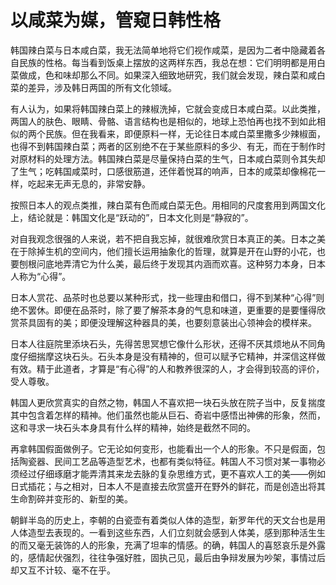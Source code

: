 # 以咸菜为媒，管窥日韩性格

韩国辣白菜与日本咸白菜，我无法简单地将它们视作咸菜，是因为二者中隐藏着各自民族的性格。每当看到饭桌上摆放的这两样东西，我总在想：它们明明都是用白菜做成，色和味却那么不同。如果深入细致地研究，我们就会发现，辣白菜和咸白菜的差异，涉及韩日两国的所有文化领域。 

有人认为，如果将韩国辣白菜上的辣椒洗掉，它就会变成日本咸白菜。以此类推，两国人的肤色、眼睛、骨骼、语言结构也是相似的，地球上恐怕再也找不到如此相似的两个民族。但在我看来，即便原料一样，无论往日本咸白菜里撒多少辣椒面，也得不到韩国辣白菜；两者的区别绝不在于某些原料的多少、有无，而在于制作时对原材料的处理方法。韩国辣白菜是尽量保持白菜的生气，日本咸白菜则令其失却了生气；吃韩国咸菜时，口感很筋道，还伴着悦耳的响声，日本的咸菜却像棉花一样，吃起来无声无息的，非常安静。 

按照日本人的观点类推，辣白菜有色而咸白菜无色。用相同的尺度套用到两国文化上，结论就是：韩国文化是“跃动的”，日本文化则是“静寂的”。 

对自我观念很强的人来说，若不把自我忘掉，就很难欣赏日本真正的美。日本之美在于除掉生机的空间内，他们擅长运用抽象化的哲理，就算是开在山野的小花，也要刨根问底地弄清它为什么美，最后终于发现其内涵而欢喜。这种努力本身，日本人称为“心得”。 

日本人赏花、品茶时也总要以某种形式，找一些理由和借口，得不到某种“心得”则绝不罢休。即便在品茶时，除了要了解茶本身的气息和味道，更重要的是要懂得欣赏茶具固有的美；即便没理解这种器具的美，也要刻意装出心领神会的模样来。 

日本人往庭院里添块石头，先得苦思冥想它像什么形状，还得不厌其烦地从不同角度仔细揣摩这块石头。石头本身是没有精神的，但可以赋予它精神，并深信这样做有效。精于此道者，才算是“有心得”的人和教养很深的人，才会得到较高的评价，受人尊敬。 

韩国人更欣赏真实的自然之物，韩国人不喜欢把一块石头放在院子当中，反复揣度其中包含着怎样的精神。他们虽然也能从巨石、奇岩中感悟出神佛的形象，然而，这和寻求一块石头本身具有什么样的精神，始终是截然不同的。 

再拿韩国假面做例子。它无论如何变形，也能看出一个人的形象。不只是假面，包括陶瓷器、民间工艺品等造型艺术，也都有类似特征。韩国人不习惯对某一事物必须经过仔细琢磨才能弄清其来龙去脉的复杂思维方式，更不喜欢人工的美——例如日式插花；与之相对，日本人不是直接去欣赏盛开在野外的鲜花，而是创造出将其生命割碎并变形的、新型的美。 

朝鲜半岛的历史上，李朝的白瓷壶有着类似人体的造型，新罗年代的天文台也是用人体造型去表现的。一看到这些东西，人们立刻就会感到人体美，感到那种活生生的而又毫无装饰的人的形象，充满了坦率的情感。的确，韩国人的喜怒哀乐是外露的，感情起伏强烈，往往争强好胜，固执己见，最后由争辩发展为吵架，事情过后却又互不计较、毫不在乎。